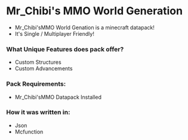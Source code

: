 <h1>Mr_Chibi's MMO World Generation</h1>
<ul>
<li>Mr_Chibi'sMMO World Genation is a minecraft datapack!</li>
<li>It's Single / Multiplayer Friendly!</;i>
</ul>

<h3>What Unique Features does pack offer?</h3>
<ul>
<li>Custom Structures</li>
<li>Custom Advancements</li>
</ul>

<h3>Pack Requirements:</h3>
<ul>
<li>Mr_Chibi'sMMO Datapack Installed</li>
</ul>

<h3>How it was written in:</h3>
<ul>
<li>Json</li>
<li>Mcfunction</li>
</ul>
